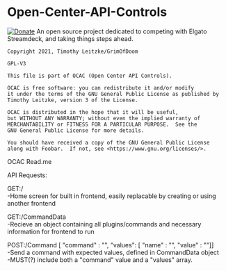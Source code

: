 # Open-Center-API-Controls
[![Donate](https://img.shields.io/badge/Donate-PayPal-green.svg)](grimofdoom@live.com)
An open source project dedicated to competing with Elgato Streamdeck, and taking things steps ahead.

    Copyright 2021, Timothy Leitzke/GrimOfDoom

    GPL-V3

    This file is part of OCAC (Open Center API Controls).

    OCAC is free software: you can redistribute it and/or modify
    it under the terms of the GNU General Public License as published by
    Timothy Leitzke, version 3 of the License.

    OCAC is distributed in the hope that it will be useful,
    but WITHOUT ANY WARRANTY; without even the implied warranty of
    MERCHANTABILITY or FITNESS FOR A PARTICULAR PURPOSE.  See the
    GNU General Public License for more details.

    You should have received a copy of the GNU General Public License
    along with Foobar.  If not, see <https://www.gnu.org/licenses/>.
    
    
OCAC Read.me

API Requests:

GET:/  
    -Home screen for built in frontend, easily replacable by creating or using another frontend  

GET:/CommandData  
    -Recieve an object containing all plugins/commands and necessary information for frontend to run  
  
POST:/Command [ "command" : "", "values": [ "name" : "", "value" : ""]]  
    -Send a command with expected values, defined in CommandData object  
    -MUST(?) include both a "command" value and a "values" array.  
